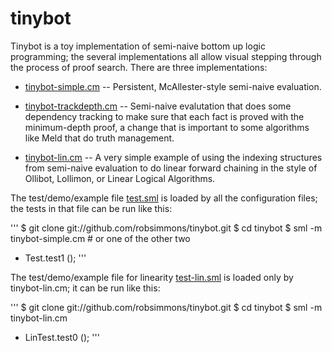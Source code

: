tinybot
=======

Tinybot is a toy implementation of semi-naive bottom up logic
programming; the several implementations all allow visual stepping
through the process of proof search. There are three implementations:

 * [tinybot-simple.cm][1] -- Persistent, McAllester-style semi-naive
   evaluation.

 * [tinybot-trackdepth.cm][2] -- Semi-naive evalutation that does some
   dependency tracking to make sure that each fact is proved with the
   minimum-depth proof, a change that is important to some algorithms
   like Meld that do truth management.

 * [tinybot-lin.cm][3] -- A very simple example of using the indexing
   structures from semi-naive evaluation to do linear forward chaining
   in the style of Ollibot, Lollimon, or Linear Logical Algorithms.

The test/demo/example file [test.sml][4] is loaded by all the
configuration files; the tests in that file can be run like this:

'''
$ git clone git://github.com/robsimmons/tinybot.git
$ cd tinybot
$ sml -m tinybot-simple.cm # or one of the other two
- Test.test1 ();
'''

The test/demo/example file for linearity [test-lin.sml][5] is loaded
only by tinybot-lin.cm; it can be run like this:

'''
$ git clone git://github.com/robsimmons/tinybot.git
$ cd tinybot
$ sml -m tinybot-lin.cm
- LinTest.test0 ();
'''

[1]: https://github.com/robsimmons/tinybot/blob/master/tinybot-simple.cm
[2]: https://github.com/robsimmons/tinybot/blob/master/tinybot-trackdepth.cm
[3]: https://github.com/robsimmons/tinybot/blob/master/tinybot-lin.cm
[4]: https://github.com/robsimmons/tinybot/blob/master/test.sml
[5]: https://github.com/robsimmons/tinybot/blob/master/test-lin.sml
